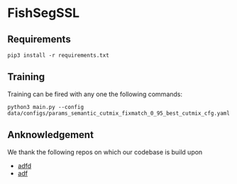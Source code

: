 # FishSegSSL


## Requirements

`pip3 install -r requirements.txt`

## Training

Training can be fired with any one the following commands:

`python3 main.py --config data/configs/params_semantic_cutmix_fixmatch_0_95_best_cutmix_cfg.yaml`


## Anknowledgement
We thank the following repos on which our codebase is build upon
- [adfd](ad)
- [adf](sd)